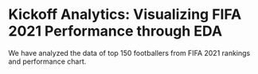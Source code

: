 # Kickoff Analytics: Visualizing FIFA 2021 Performance through EDA

We have analyzed the data of top 150 footballers from FIFA 2021 rankings and performance chart. 
